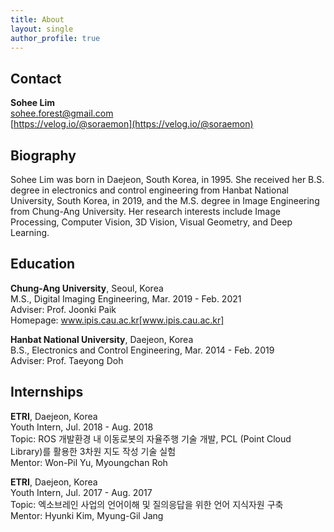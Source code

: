 ```yaml
---
title: About
layout: single
author_profile: true
---
```




## Contact
**Sohee Lim**   
<sohee.forest@gmail.com>  
[https://velog.io/@soraemon](https://velog.io/@soraemon)  

<!-- **Sohee Lim**, Master's Degree  
[Image Processing and Intelligent Systems Lab.](http://ipis.cau.ac.kr/)  
Graduate School of Advanced Imaging Science, Multimedia & Film, Chung-Ang University  
207-617, 84, Heukseok-ro, Dongjak-gu, Seoul, Republic of Korea  
(e-mail) <sohee@ipis.cau.ac.kr>    
<sohee.forest@gmail.com>   -->

  
  
  
## Biography

Sohee Lim was born in Daejeon, South Korea, in 1995. She received her B.S. degree in electronics and control engineering from Hanbat National University, South Korea, in 2019, and the M.S. degree in Image Engineering from Chung-Ang University. Her research interests include Image Processing, Computer Vision, 3D Vision, Visual Geometry, and Deep Learning.



  
  
  
## Education
**Chung-Ang University**, Seoul, Korea  
M.S., Digital Imaging Engineering, Mar. 2019 - Feb. 2021  
Adviser: Prof. Joonki Paik  
Homepage: www.ipis.cau.ac.kr[www.ipis.cau.ac.kr]   

**Hanbat National University**, Daejeon, Korea  
B.S., Electronics and Control Engineering, Mar. 2014 - Feb. 2019  
Adviser: Prof. Taeyong Doh


  
  
  
<!-- ## Research Experience -->
## Internships
**ETRI**, Daejeon, Korea  
Youth Intern, Jul. 2018 - Aug. 2018  
Topic: ROS 개발환경 내 이동로봇의 자율주행 기술 개발, PCL (Point Cloud Library)를 활용한 3차원 지도 작성 기술 실험  
Mentor: Won-Pil Yu, Myoungchan Roh  


**ETRI**, Daejeon, Korea  
Youth Intern, Jul. 2017 - Aug. 2017  
Topic: 엑소브레인 사업의 언어이해 및 질의응답을 위한 언어 지식자원 구축  
Mentor: Hyunki Kim, Myung-Gil Jang  

